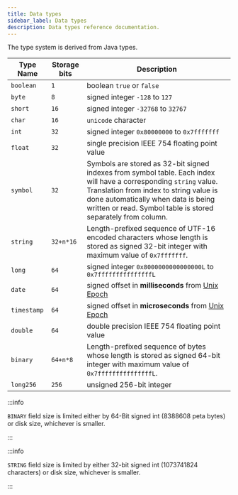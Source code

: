 ```yaml
---
title: Data types
sidebar_label: Data types
description: Data types reference documentation.
---
```


The type system is derived from Java types.

| Type Name   | Storage bits | Description                                                                                                                                                                                                                                                         |
| ----------- | ------------ | ------------------------------------------------------------------------------------------------------------------------------------------------------------------------------------------------------------------------------------------------------------------- |
| `boolean`   | `1`          | boolean `true` or `false`                                                                                                                                                                                                                                           |
| `byte`      | `8`          | signed integer `-128` to `127`                                                                                                                                                                                                                                      |
| `short`     | `16`         | signed integer `-32768` to `32767`                                                                                                                                                                                                                                  |
| `char`      | `16`         | `unicode` character                                                                                                                                                                                                                                                 |
| `int`       | `32`         | signed integer `0x80000000` to `0x7fffffff`                                                                                                                                                                                                                         |
| `float`     | `32`         | single precision IEEE 754 floating point value                                                                                                                                                                                                                      |
| `symbol`    | `32`         | Symbols are stored as 32-bit signed indexes from symbol table. Each index will have a corresponding `string` value. Translation from index to string value is done automatically when data is being written or read. Symbol table is stored separately from column. |
| `string`    | `32+n*16`    | Length-prefixed sequence of UTF-16 encoded characters whose length is stored as signed 32-bit integer with maximum value of `0x7fffffff`.                                                                                                                           |
| `long`      | `64`         | signed integer `0x8000000000000000L` to `0x7fffffffffffffffL`                                                                                                                                                                                                       |
| `date`      | `64`         | signed offset in **milliseconds** from [Unix Epoch](https://en.wikipedia.org/wiki/Unix_time)                                                                                                                                                                        |
| `timestamp` | `64`         | signed offset in **microseconds** from [Unix Epoch](https://en.wikipedia.org/wiki/Unix_time)                                                                                                                                                                        |
| `double`    | `64`         | double precision IEEE 754 floating point value                                                                                                                                                                                                                      |
| `binary`    | `64+n*8`     | Length-prefixed sequence of bytes whose length is stored as signed 64-bit integer with maximum value of `0x7fffffffffffffffL`.                                                                                                                                      |
| `long256`   | `256`        | unsigned 256-bit integer                                                                                                                                                                                                                                            |

:::info

`BINARY` field size is limited either by 64-Bit signed int (8388608 peta bytes)
or disk size, whichever is smaller.

:::

:::info

`STRING` field size is limited by either 32-bit signed int (1073741824
characters) or disk size, whichever is smaller.

:::
